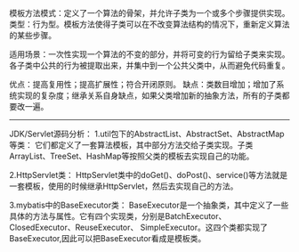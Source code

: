 模板方法模式：定义了一个算法的骨架，并允许子类为一个或多个步骤提供实现。
类型：行为型。模板方法使得子类可以在不改变算法结构的情况下，重新定义算法的某些步骤。

适用场景：一次性实现一个算法的不变的部分，并将可变的行为留给子类来实现。
         各子类中公共的行为被提取出来，并集中到一个公共父类中，从而避免代码重复。

优点：提高复用性；提高扩展性；符合开闭原则。
缺点：类数目增加；增加了系统实现的复杂度；继承关系自身缺点，如果父类增加新的抽象方法，所有的子类都要改一遍。

------------------------------------------------------------------------------------------------------------------------
JDK/Servlet源码分析：
1.util包下的AbstractList、AbstractSet、AbstractMap等类：
它们都定义了一套算法模板，其中部分方法交给子类实现。子类ArrayList、TreeSet、HashMap等按照父类的模板去实现自己的功能。

2.HttpServlet类：
HttpServlet类中的doGet()、doPost()、service()等方法就是一套模板，使用的时候继承HttpServlet，然后去实现自己的方法。

3.mybatis中的BaseExecutor类：
BaseExecutor是一个抽象类，其中定义了一些具体的方法与属性。它有四个实现类，分别是BatchExecutor、ClosedExecutor、ReuseExecutor、
SimpleExecutor。这四个类都实现了BaseExecutor,因此可以把BaseExecutor看成是模板类。